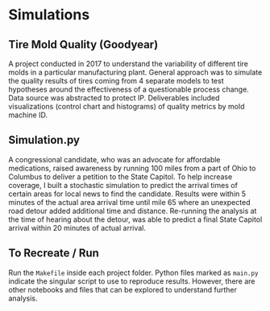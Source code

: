 # Simulations

## Tire Mold Quality (Goodyear)  

A project conducted in 2017 to understand the variability of different tire molds in a particular manufacturing plant. General approach was to simulate the quality results of tires coming from 4 separate models to test hypotheses around the effectiveness of a questionable process change. Data source was abstracted to protect IP. Deliverables included visualizations (control chart and histograms) of quality metrics by mold machine ID.



## Simulation.py  

A congressional candidate, who was an advocate for affordable medications, raised awareness by running 100 miles from a part of Ohio to Columbus to deliver a petition to the State Capitol. To help increase coverage, I built a stochastic simulation to predict the arrival times of certain areas for local news to find the candidate. Results were within 5 minutes of the actual area arrival time until mile 65 where an unexpected road detour added additional time and distance. Re-running the analysis at the time of hearing about the detour, was able to predict a final State Capitol arrival within 20 minutes of actual arrival.


## To Recreate / Run

Run the `Makefile` inside each project folder. Python files marked as `main.py` indicate the singular script to use to reproduce results. However, there are other notebooks and files that can be explored to understand further analysis.

